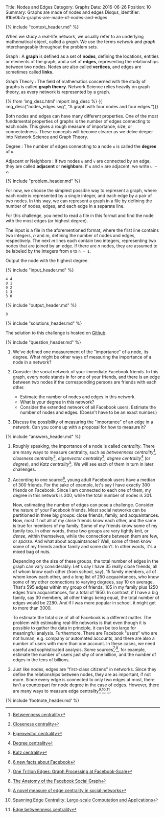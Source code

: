 Title: Nodes and Edges
Category: Graphs
Date: 2016-06-26
Position: 10
Summary: Graphs are made of nodes and edges
Disqus_identifier: 81be0b7a-graphs-are-made-of-nodes-and-edges


{% include "context_header.md" %}

When we study a real-life network, we usually refer to an underlying
mathematical object, called a *graph*. We use the terms *network* and
*graph* interchangeably throughout the problem sets.

Graph
: A **graph** is defined as a set of **nodes**, defining the locations,
entities or elements of the graph, and a set of **edges**, representing the
relationships between two nodes. Nodes are also called **vertices**, and
edges are sometimes called **links**.

Graph Theory
: The field of mathematics concerned with the study of graphs is called
**graph theory**. Network Science relies heavily on graph theory, as every
network is represented by a graph.

{% from 'img_desc.html' import img_desc %}
{{ img_desc("nodes_edges.svg", "A graph with four nodes and four edges.")}}

Both nodes and edges can have many different properties. One of the most
fundamental properties of graphs is the number of edges connecting to each
node. This gives a rough measure of importance, size, or
connectedness. These concepts will become clearer as we delve deeper into
Network Science and Graph Theory.

Degree
: The number of edges connecting to a node `u` is called the **degree** of
`u`.

Adjacent or Neighbors
: If two nodes `u` and `v` are connected by an edge, they are called
**adjacent** or **neighbors**. If `u` and `v` are adjacent, we write `u ~
v`.


{% include "problem_header.md" %}


For now, we choose the simplest possible way to represent a graph, where
each node is represented by a single integer, and each edge by a pair of
two nodes. In this way, we can represent a graph in a file by defining the
number of nodes, edges, and each edge in a separate line.

For this challenge, you need to read a file in this format and find the
node with the most edges (or highest degree).

The input is a file in the aforementioned format, where the first line
contains two integers, $n$ and $m$, defining the number of nodes and edges,
respectively. The next $m$ lines each contain two integers, representing
two nodes that are joined by an edge. If there are $n$ nodes, they are
assumed to be labeled by the integers from `0` to `n - 1`.


Output the node with the highest degree.

{% include "input_header.md" %}

```
4 4
0 1
0 2
1 3
3 0

```

{% include "output_header.md" %}

```
0
```


{% include "solutions_header.md" %}


The solution to this challenge is hosted on
[Github](https://github.com/leotrs/erdos/blob/master/solutions/graphs/nodes_edges.py).


{% include "question_header.md" %}


1. We've defined one measurement of the "importance" of a node, its
   degree. What might be other ways of measuring the importance of a node
   in a network?

2. Consider the social network of your immediate Facebook friends. In this
   graph, every node stands in for one of your friends, and there is an
   edge between two nodes if the corresponding persons are friends with
   each other.
    + Estimate the number of nodes and edges in this network.
    + What is your degree in this network?
    + Consider the extended network of all Facebook users. Estimate the
      number of nodes and edges. (Doesn't have to be an exact number.)

3. Discuss the possibility of measuring the "importance" of an edge in a
   network. Can you come up with a proposal for how to measure it?


{% include "answers_header.md" %}


1. Roughly speaking, the importance of a node is called *centrality*. There
   are many ways to measure centrality, such as *betweenness
   centrality*[^1], *closeness centrality*[^2], *eigenvector
   centrality*[^3], *degree centrality*[^4] (or *degree*), and *Katz
   centrality*[^5].  We will see each of them in turn in later challenges.

2. According to one source[^6], young adult Facebook users have a median of
    $300$ friends. For the sake of example, let's say I have exactly $300$
    friends on Facebook. Since I am connected to each one of them, my
    degree in this network is $300$, while the total number of nodes is
    $301$.

    Now, estimating the number of edges can pose a challenge. Consider the
    nature of your Facebook friends. Most social networks can be
    partitioned in three big groups: close friends, family, and
    acquaintances. Now, most if not all of my close friends know each
    other, and the same is true for members of my family. Some of my
    friends know some of my family too. In other words, these two groups
    are very tightly knit, or *dense*, within themselves, while the
    connections between them are few, or *sparse*. And what about
    acquaintances? Well, some of them know some of my friends and/or family
    and some don't. In other words, it's a mixed bag of nuts.

    Depending on the size of these groups, the total number of edges in the
    graph can vary considerably. Let's say I have $35$ really close
    friends, all of whom know each other (from school, say), $15$ family
    members, all of whom know each other, and a long list of $250$
    acquaintances, who know some of my other connections to varying
    degrees, say $10$ on average.  That's $595$ edges within my group of
    friends, $105$ in my family plus $1250$ edges from acquaintances, for a
    total of $1950$. In contrast, if I have a big family, say $30$ members,
    all other things being equal, the total number of edges would be
    $2280$. And if I was more popular in school, it might get to more than
    $3000$.

    To estimate the total size of all of Facebook is a different matter.
    The problem with estimating real-life networks is that even though it
    is possible to gather the data in principle, it can be too large for
    meaningful analysis.  Furthermore, There are Facebook "users" who are
    not human, e.g. company or automated accounts, and there are also a
    number of users with more than one account. In these cases, we need
    careful and sophisticated analysis. Some sources[^7]$^,$[^8], for example,
    estimate the number of users just shy of one billion, and the number of
    edges in the tens of billions.

3. Just like nodes, edges are "first-class citizens" in networks. Since
   they define the relationships between nodes, they are as important, if
   not more. Since every edge is connected to only two edges at most, there
   isn't a counterpart for node degree in the case of edges. However, there
   are many ways to measure edge centrality[^9]$^,$[^10]$^,$[^11].


{% include 'footnote_header.md' %}


[^1]: [Betweenness centrality](https://en.wikipedia.org/wiki/Betweenness_centrality)
[^2]: [Closeness centrality](https://en.wikipedia.org/wiki/Centrality#Closeness_centrality)
[^3]: [Eigenvector centrality](https://en.wikipedia.org/wiki/Centrality#Eigenvector_centrality)
[^4]: [Degree centrality](https://en.wikipedia.org/wiki/Centrality#Degree_centrality)
[^5]: [Katz centrality](https://en.wikipedia.org/wiki/Katz_centrality)
[^6]: [6 new facts about Facebook](http://www.pewresearch.org/fact-tank/2014/02/03/6-new-facts-about-facebook/)
[^7]: [One Trillion Edges: Graph Processing at Facebook-Scale](http://www.vldb.org/pvldb/vol8/p1804-ching.pdf)
[^8]: [The Anatomy of the Facebook Social Graph](https://arxiv.org/pdf/1111.4503.pdf)
[^9]: [A novel measure of edge centrality in social networks](http://www.sciencedirect.com/science/article/pii/S0950705112000160)
[^10]: [Spanning Edge Centrality: Large-scale Computation and Applications](https://www.cs.cmu.edu/~jkoutis/papers/spanning_edge.pdf)
[^11]: [Edge betweenness centrality](https://reference.wolfram.com/language/ref/EdgeBetweennessCentrality.html)
